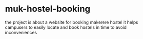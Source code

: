# muk-hostel-booking
the project is about a website for booking makerere hostel
it helps campusers to easily locate and book hostels in time to avoid inconveniences
